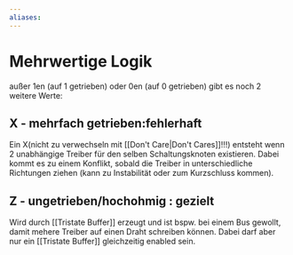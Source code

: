 ```yaml
---
aliases: 
---
```

# Mehrwertige Logik
außer 1en (auf 1 getrieben) oder 0en (auf 0 getrieben) gibt es noch 2 weitere Werte:
## X - mehrfach getrieben:fehlerhaft
Ein X(nicht zu verwechseln mit [[Don't Care|Don't Cares]]!!!) entsteht wenn 2 unabhängige Treiber für den selben Schaltungsknoten existieren. Dabei kommt es zu einem Konflikt, sobald die Treiber in unterschiedliche Richtungen ziehen (kann zu Instabilität oder zum Kurzschluss kommen).
## Z - ungetrieben/hochohmig : gezielt
Wird durch [[Tristate Buffer]] erzeugt und ist bspw. bei einem Bus gewollt, damit mehere Treiber auf einen Draht schreiben können. Dabei darf aber nur ein [[Tristate Buffer]] gleichzeitig enabled sein.